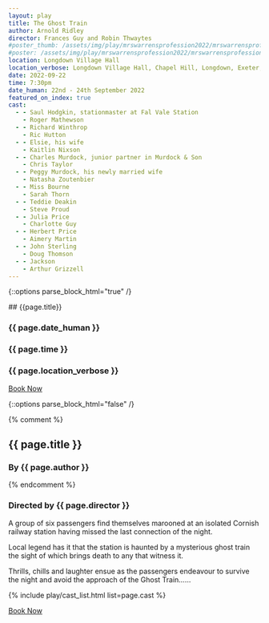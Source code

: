 ```yaml
---
layout: play
title: The Ghost Train
author: Arnold Ridley
director: Frances Guy and Robin Thwaytes
#poster_thumb: /assets/img/play/mrswarrensprofession2022/mrswarrensprofession2022thumb.jpg
#poster: /assets/img/play/mrswarrensprofession2022/mrswarrensprofession2022poster.jpg
location: Longdown Village Hall
location_verbose: Longdown Village Hall, Chapel Hill, Longdown, Exeter, EX6 7SN
date: 2022-09-22
time: 7:30pm
date_human: 22nd - 24th September 2022
featured_on_index: true
cast:
  - - Saul Hodgkin, stationmaster at Fal Vale Station
    - Roger Mathewson
  - - Richard Winthrop
    - Ric Hutton
  - - Elsie, his wife
    - Kaitlin Nixson
  - - Charles Murdock, junior partner in Murdock & Son
    - Chris Taylor
  - - Peggy Murdock, his newly married wife
    - Natasha Zoutenbier
  - - Miss Bourne
    - Sarah Thorn
  - - Teddie Deakin
    - Steve Proud
  - - Julia Price
    - Charlotte Guy
  - - Herbert Price
    - Aimery Martin
  - - John Sterling
    - Doug Thomson
  - - Jackson
    - Arthur Grizzell
---
```


{::options parse_block_html="true" /}

<div class="jumbotron">
## {{page.title}}
<h3> <i class="fas fa-calendar-alt"></i> {{ page.date_human }}</h3>
<h3> <i class="fas fa-clock"></i> {{ page.time }}</h3>
<h3> <i class="fas fa-map-marker-alt"></i> {{ page.location_verbose }}</h3>
<a class="btn btn-primary" href="{{ site.social_links.ticketsource }}" role="button">Book Now</a>
</div>

<!--div class="row text-center">
<div class="col-1">
</div>
<div class="col-10">
<img class="img-fluid" src="{{ "/assets/img/play/mrswarrensprofession2022/mrswarrensprofession2022poster.jpg" | relative_url }}" alt="Mrs Warren’s Profession poster" />
</div>
<div class="col-1">
</div>
</div-->

{::options parse_block_html="false" /}

{% comment %}
## {{ page.title }}
### By {{ page.author }}
{% endcomment %}
### Directed by {{ page.director }}

A group of six passengers find themselves marooned at an isolated Cornish
railway station having missed the last connection of the night. 

Local legend has it that the station is haunted by a mysterious ghost train the
sight of which brings death to any that witness it. 

Thrills, chills and laughter ensue as the passengers endeavour to survive the
night and avoid the approach of the Ghost Train……

{% include play/cast_list.html list=page.cast %}


<p class="text-center"><a class="btn btn-primary" href="{{ site.social_links.ticketsource }}" role="button">Book Now</a></p>
<!--p class="text-center"><a href="{{ "/assets/img/play/mrswarrensprofession2022/mrswarrensprofession2022poster.pdf" | relative_url}}" role="button">Download Poster</a></p>
<p class="text-center"><a href="{{ "/assets/img/play/mrswarrensprofession2022/mrswarrensprofession2022bookingform.pdf" | relative_url }}" role="button">Download Booking Form</a></p-->
